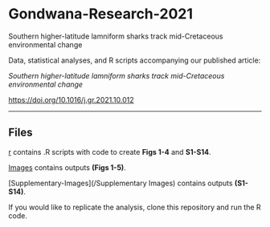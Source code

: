 # Gondwana-Research-2021
Southern higher-latitude lamniform sharks track mid-Cretaceous environmental change

Data, statistical analyses, and R scripts accompanying our published article:

*Southern higher-latitude lamniform sharks track mid-Cretaceous environmental change*

https://doi.org/10.1016/j.gr.2021.10.012

---------------------------------------------------------------------------------------
## Files

[r](/r) contains .R scripts with code to create **Figs 1-4** and **S1-S14**. 

[Images](/Images) contains outputs **(Figs 1-5)**.

[Supplementary-Images](/Supplementary Images) contains outputs **(S1-S14)**.

If you would like to replicate the analysis, clone this repository and run the R code.
